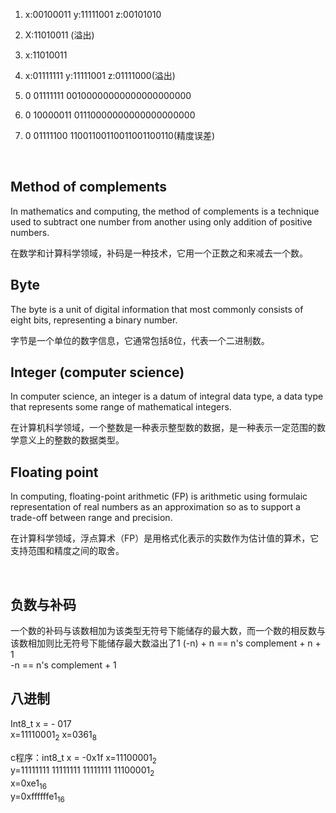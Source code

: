 1. x:00100011     y:11111001     z:00101010  
2. X:11010011    (溢出)
3. x:11010011  
4. x:01111111    y:11111001   z:01111000(溢出)

5. 0 01111111 00100000000000000000000  
6. 0 10000011 01110000000000000000000  
7. 0 01111100 11001100110011001100110(精度误差)  

<br/>

## Method of complements

In mathematics and computing, the method of complements is a technique used to subtract one number from another using only addition of positive numbers.

在数学和计算科学领域，补码是一种技术，它用一个正数之和来减去一个数。

## Byte

The byte is a unit of digital information that most commonly consists of eight bits, representing a binary number.

字节是一个单位的数字信息，它通常包括8位，代表一个二进制数。

## Integer (computer science)

In computer science, an integer is a datum of integral data type, a data type that represents some range of mathematical integers.

在计算机科学领域，一个整数是一种表示整型数的数据，是一种表示一定范围的数学意义上的整数的数据类型。

## Floating point

In computing, floating-point arithmetic (FP) is arithmetic using formulaic representation of real numbers as an approximation so as to support a trade-off between range and precision.

在计算科学领域，浮点算术（FP）是用格式化表示的实数作为估计值的算术，它支持范围和精度之间的取舍。

<br/>

## 负数与补码  

一个数的补码与该数相加为该类型无符号下能储存的最大数，而一个数的相反数与该数相加则比无符号下能储存最大数溢出了1
(-n) + n == n's complement + n + 1  
-n == n's complement + 1  

## 八进制 
 
Int8_t x = - 017  
x=11110001<sub>2</sub>
x=0361<sub>8</sub>


c程序：int8_t x = -0x1f
x=11100001<sub>2</sub>  
y=11111111 11111111 11111111 11100001<sub>2</sub>  
x=0xe1<sub>16</sub>  
y=0xffffffe1<sub>16</sub>
